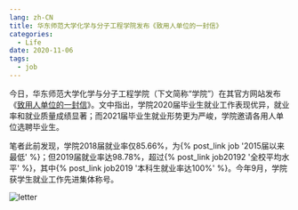 ```yaml
---
lang: zh-CN
title: 华东师范大学化学与分子工程学院发布《致用人单位的一封信》
categories:
  - Life
date: 2020-11-06
tags:
  - job
---
```

今日，华东师范大学化学与分子工程学院（下文简称“学院”）在其官方网站发布《[致用人单位的一封信](http://www.chem.ecnu.edu.cn/1a/ab/c26578a334507/page.htm)》。文中指出，学院2020届毕业生就业工作表现优异，就业率和就业质量成绩显著；而2021届毕业生就业形势更为严峻，学院邀请各用人单位选聘毕业生。

笔者此前发现，学院2018届就业率仅85.66%，为{% post_link job '2015届以来最低' %}；但2019届就业率达98.78%，超过{% post_link job20192 '全校平均水平' %}，其中{% post_link job2019 '本科生就业率达100%' %}。今年9月，学院获学生就业工作先进集体称号。

<!--more-->
![letter](https://api.njzjz.win/1phVAhC81cSOWF40LoWjnvSlD_Fnjw8dd)
